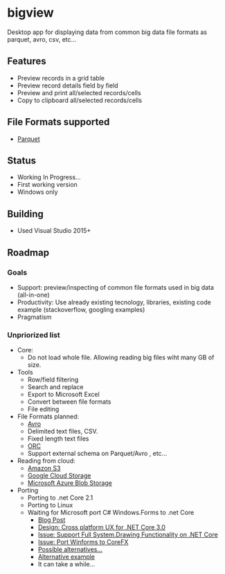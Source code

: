 # bigview
Desktop app for displaying data from common big data file formats as parquet, avro, csv, etc...

## Features

* Preview records in a grid table
* Preview record details field by field
* Preview and print all/selected records/cells
* Copy to clipboard all/selected records/cells

## File Formats supported

* [Parquet](https://parquet.apache.org/)

## Status

* Working In Progress...
* First working version
* Windows only 

## Building

* Used Visual Studio 2015+

## Roadmap

### Goals

* Support: preview/inspecting of common file formats used in big data (all-in-one)
* Productivity: Use already existing tecnology, libraries, existing code example (stackoverflow, googling examples)
* Pragmatism

### Unpriorized list

* Core:
  - Do not load whole file. Allowing reading big files wiht many GB of size.
* Tools
  - Row/field filtering
  - Search and replace
  - Export to Microsoft Excel
  - Convert between file formats
  - File editing  
* File Formats planned:
  - [Avro](https://avro.apache.org)
  - Delimited text files, CSV.
  - Fixed length text files
  - [ORC](https://orc.apache.org)
  - Support external schema on Parquet/Avro , etc...
* Reading from cloud:
  - [Amazon S3](https://aws.amazon.com/s3/)
  - [Google Cloud Storage](https://cloud.google.com/storage/)
  - [Microsoft Azure Blob Storage](https://azure.microsoft.com/en-us/services/storage/blobs/)
* Porting
  - Porting to .net Core 2.1
  - Porting to Linux
  - Waiting for Microsoft port C# Windows.Forms to .net Core 
    * [Blog Post](https://blogs.msdn.microsoft.com/dotnet/2017/11/16/announcing-the-windows-compatibility-pack-for-net-core/)
    * [Design: Cross platform UX for .NET Core 3.0 ](https://github.com/dotnet/designs/issues/12)
    * [Issue: Support Full System.Drawing Functionality on .NET Core](https://github.com/dotnet/corefx/issues/20325)
    * [Issue: Port Winforms to CoreFX](https://github.com/dotnet/corefx/issues/21803)
    * [Possible alternatives...](https://blog.lextudio.com/the-story-about-net-cross-platform-ui-frameworks-dd4a9433d0ea)
    * [Alternative example](https://github.com/akoeplinger/mono-winforms-netcore)
    * It can take a while...
